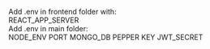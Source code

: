 Add .env in frontend folder with:<br/>
REACT_APP_SERVER<br/>
Add .env in main folder:<br/>
NODE_ENV
PORT
MONGO_DB
PEPPER
KEY
JWT_SECRET
